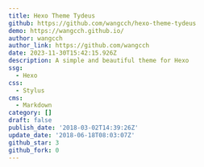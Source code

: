 ```yaml
---
title: Hexo Theme Tydeus
github: https://github.com/wangcch/hexo-theme-tydeus
demo: https://wangcch.github.io/
author: wangcch
author_link: https://github.com/wangcch
date: 2023-11-30T15:42:15.926Z
description: A simple and beautiful theme for Hexo
ssg:
  - Hexo
css:
  - Stylus
cms:
  - Markdown
category: []
draft: false
publish_date: '2018-03-02T14:39:26Z'
update_date: '2018-06-18T08:03:07Z'
github_star: 3
github_fork: 0
---
```

